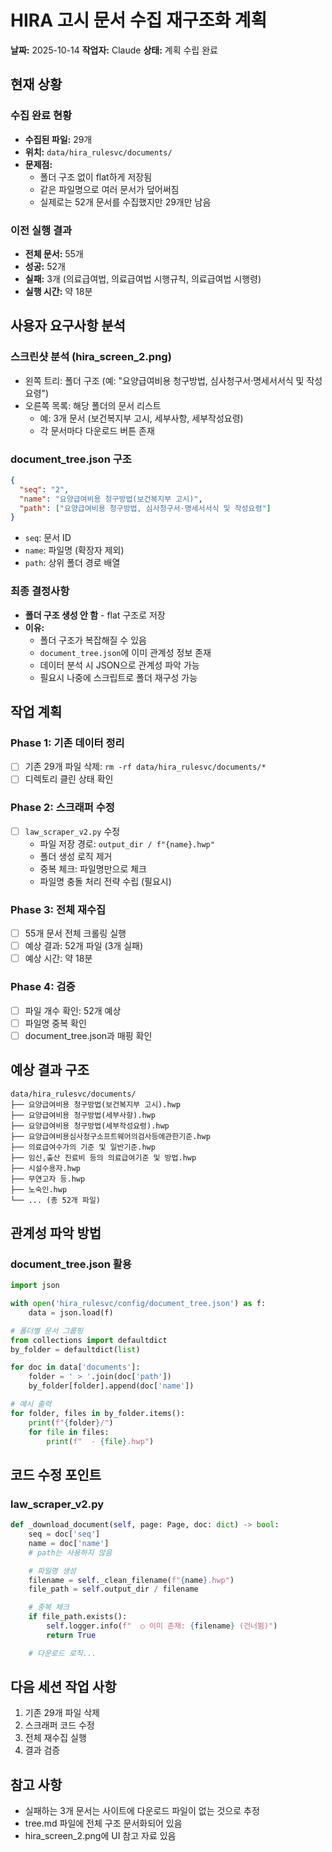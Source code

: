 # HIRA 고시 문서 수집 재구조화 계획

**날짜:** 2025-10-14
**작업자:** Claude
**상태:** 계획 수립 완료

## 현재 상황

### 수집 완료 현황
- **수집된 파일:** 29개
- **위치:** `data/hira_rulesvc/documents/`
- **문제점:**
  - 폴더 구조 없이 flat하게 저장됨
  - 같은 파일명으로 여러 문서가 덮어써짐
  - 실제로는 52개 문서를 수집했지만 29개만 남음

### 이전 실행 결과
- **전체 문서:** 55개
- **성공:** 52개
- **실패:** 3개 (의료급여법, 의료급여법 시행규칙, 의료급여법 시행령)
- **실행 시간:** 약 18분

## 사용자 요구사항 분석

### 스크린샷 분석 (hira_screen_2.png)
- 왼쪽 트리: 폴더 구조 (예: "요양급여비용 청구방법, 심사청구서·명세서서식 및 작성요령")
- 오른쪽 목록: 해당 폴더의 문서 리스트
  - 예: 3개 문서 (보건복지부 고시, 세부사항, 세부작성요령)
  - 각 문서마다 다운로드 버튼 존재

### document_tree.json 구조
```json
{
  "seq": "2",
  "name": "요양급여비용 청구방법(보건복지부 고시)",
  "path": ["요양급여비용 청구방법, 심사청구서·명세서서식 및 작성요령"]
}
```

- `seq`: 문서 ID
- `name`: 파일명 (확장자 제외)
- `path`: 상위 폴더 경로 배열

### 최종 결정사항
- **폴더 구조 생성 안 함** - flat 구조로 저장
- **이유:**
  - 폴더 구조가 복잡해질 수 있음
  - `document_tree.json`에 이미 관계성 정보 존재
  - 데이터 분석 시 JSON으로 관계성 파악 가능
  - 필요시 나중에 스크립트로 폴더 재구성 가능

## 작업 계획

### Phase 1: 기존 데이터 정리
- [ ] 기존 29개 파일 삭제: `rm -rf data/hira_rulesvc/documents/*`
- [ ] 디렉토리 클린 상태 확인

### Phase 2: 스크래퍼 수정
- [ ] `law_scraper_v2.py` 수정
  - 파일 저장 경로: `output_dir / f"{name}.hwp"`
  - 폴더 생성 로직 제거
  - 중복 체크: 파일명만으로 체크
  - 파일명 충돌 처리 전략 수립 (필요시)

### Phase 3: 전체 재수집
- [ ] 55개 문서 전체 크롤링 실행
- [ ] 예상 결과: 52개 파일 (3개 실패)
- [ ] 예상 시간: 약 18분

### Phase 4: 검증
- [ ] 파일 개수 확인: 52개 예상
- [ ] 파일명 중복 확인
- [ ] document_tree.json과 매핑 확인

## 예상 결과 구조

```
data/hira_rulesvc/documents/
├── 요양급여비용 청구방법(보건복지부 고시).hwp
├── 요양급여비용 청구방법(세부사항).hwp
├── 요양급여비용 청구방법(세부작성요령).hwp
├── 요양급여비용심사청구소프트웨어의검사등에관한기준.hwp
├── 의료급여수가의 기준 및 일반기준.hwp
├── 임신,출산 진료비 등의 의료급여기준 및 방법.hwp
├── 시설수용자.hwp
├── 무연고자 등.hwp
├── 노숙인.hwp
└── ... (총 52개 파일)
```

## 관계성 파악 방법

### document_tree.json 활용
```python
import json

with open('hira_rulesvc/config/document_tree.json') as f:
    data = json.load(f)

# 폴더별 문서 그룹핑
from collections import defaultdict
by_folder = defaultdict(list)

for doc in data['documents']:
    folder = ' > '.join(doc['path'])
    by_folder[folder].append(doc['name'])

# 예시 출력
for folder, files in by_folder.items():
    print(f"{folder}/")
    for file in files:
        print(f"  - {file}.hwp")
```

## 코드 수정 포인트

### law_scraper_v2.py
```python
def _download_document(self, page: Page, doc: dict) -> bool:
    seq = doc['seq']
    name = doc['name']
    # path는 사용하지 않음

    # 파일명 생성
    filename = self._clean_filename(f"{name}.hwp")
    file_path = self.output_dir / filename

    # 중복 체크
    if file_path.exists():
        self.logger.info(f"  ○ 이미 존재: {filename} (건너뜀)")
        return True

    # 다운로드 로직...
```

## 다음 세션 작업 사항
1. 기존 29개 파일 삭제
2. 스크래퍼 코드 수정
3. 전체 재수집 실행
4. 결과 검증

## 참고 사항
- 실패하는 3개 문서는 사이트에 다운로드 파일이 없는 것으로 추정
- tree.md 파일에 전체 구조 문서화되어 있음
- hira_screen_2.png에 UI 참고 자료 있음
